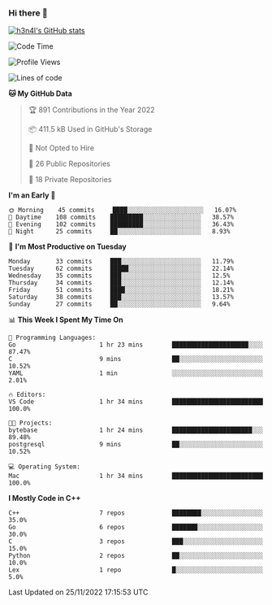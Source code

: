 ### Hi there 👋

[![h3n4l's GitHub stats](https://github-readme-stats.vercel.app/api?username=h3n4l&count_private=true&show_icons=true&theme=radical)](https://github.com/h3n4l/github-readme-stats)

<!--START_SECTION:waka-->
![Code Time](http://img.shields.io/badge/Code%20Time-772%20hrs%2036%20mins-blue)

![Profile Views](http://img.shields.io/badge/Profile%20Views-0-blue)

![Lines of code](https://img.shields.io/badge/From%20Hello%20World%20I%27ve%20Written-44%20Thousand%20lines%20of%20code-blue)

**🐱 My GitHub Data** 

> 🏆 891 Contributions in the Year 2022
 > 
> 📦 411.5 kB Used in GitHub's Storage 
 > 
> 🚫 Not Opted to Hire
 > 
> 📜 26 Public Repositories 
 > 
> 🔑 18 Private Repositories  
 > 
**I'm an Early 🐤** 

```text
🌞 Morning    45 commits     ████░░░░░░░░░░░░░░░░░░░░░   16.07% 
🌆 Daytime    108 commits    █████████░░░░░░░░░░░░░░░░   38.57% 
🌃 Evening    102 commits    █████████░░░░░░░░░░░░░░░░   36.43% 
🌙 Night      25 commits     ██░░░░░░░░░░░░░░░░░░░░░░░   8.93%

```
📅 **I'm Most Productive on Tuesday** 

```text
Monday       33 commits     ███░░░░░░░░░░░░░░░░░░░░░░   11.79% 
Tuesday      62 commits     █████░░░░░░░░░░░░░░░░░░░░   22.14% 
Wednesday    35 commits     ███░░░░░░░░░░░░░░░░░░░░░░   12.5% 
Thursday     34 commits     ███░░░░░░░░░░░░░░░░░░░░░░   12.14% 
Friday       51 commits     ████░░░░░░░░░░░░░░░░░░░░░   18.21% 
Saturday     38 commits     ███░░░░░░░░░░░░░░░░░░░░░░   13.57% 
Sunday       27 commits     ██░░░░░░░░░░░░░░░░░░░░░░░   9.64%

```


📊 **This Week I Spent My Time On** 

```text
💬 Programming Languages: 
Go                       1 hr 23 mins        █████████████████████░░░░   87.47% 
C                        9 mins              ██░░░░░░░░░░░░░░░░░░░░░░░   10.52% 
YAML                     1 min               ░░░░░░░░░░░░░░░░░░░░░░░░░   2.01%

🔥 Editors: 
VS Code                  1 hr 34 mins        █████████████████████████   100.0%

🐱‍💻 Projects: 
bytebase                 1 hr 24 mins        ██████████████████████░░░   89.48% 
postgresql               9 mins              ██░░░░░░░░░░░░░░░░░░░░░░░   10.52%

💻 Operating System: 
Mac                      1 hr 34 mins        █████████████████████████   100.0%

```

**I Mostly Code in C++** 

```text
C++                      7 repos             ████████░░░░░░░░░░░░░░░░░   35.0% 
Go                       6 repos             ███████░░░░░░░░░░░░░░░░░░   30.0% 
C                        3 repos             ███░░░░░░░░░░░░░░░░░░░░░░   15.0% 
Python                   2 repos             ██░░░░░░░░░░░░░░░░░░░░░░░   10.0% 
Lex                      1 repo              █░░░░░░░░░░░░░░░░░░░░░░░░   5.0%

```



 Last Updated on 25/11/2022 17:15:53 UTC
<!--END_SECTION:waka-->

